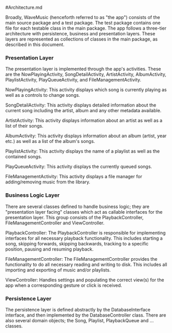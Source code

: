 #Architecture.md

Broadly, WaveMusic (henceforth referred to as "the app") consists of the main source package and a test package. The test package contains one file for each testable class in the main package. The app follows a three-tier architecture with persistence, business and presentation layers. These layers are represented as collections of classes in the main package, as described in this document.

### Presentation Layer

The presentation layer is implemented through the app's activities. These are the NowPlayingActivity, SongDetailActivity, ArtistActivity, AlbumActivity, PlaylistActivity, PlayQueueActivity, and FileManagementActivity.

NowPlayingActivity: This activity displays which song is currently playing as well as a controls to change songs.

SongDetailActivity: This activity displays detailed information about the current song including the artist, album and any other metadata available.

ArtistActivity: This activity displays information about an artist as well as a list of their songs.

AlbumActivity: This activity displays information about an album (artist, year etc.) as well as a list of the album's songs.

PlaylistActivity: This activity displays the name of a playlist as well as the contained songs.

PlayQueueActivity: This activity displays the currently queued songs.

FileManagementActivity: This activity displays a file manager for adding/removing music from the library.

### Business Logic Layer

There are several classes defined to handle business logic; they are "presentation layer facing" classes which act as callable interfaces for the presentation layer. This group consists of the PlaybackController, FileManagementController and ViewController. 

PlaybackController: The PlaybackController is responsible for implementing interfaces for all necessary playback functionality. This includes starting a song, skipping forwards, skipping backwards, tracking to a specific position, pausing and resuming playback.

FileManagementController: The FileManagementController provides the functionality to do all necessary reading and writing to disk. This includes all importing and exporting of music and/or playlists.

ViewController: Handles settings and populating the correct view(s) for the app when a corresponding gesture or click is received.

### Persistence Layer

The persistence layer is defined abstractly by the DatabaseInterface interface, and then implemented by the DatabaseController class. There are also several domain objects; the Song, Playlist, PlaybackQueue and ... classes.



